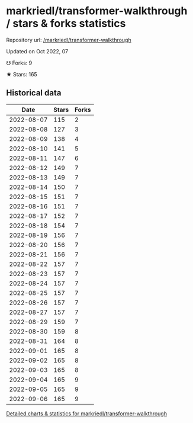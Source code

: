 # markriedl/transformer-walkthrough / stars & forks statistics

Repository url: [/markriedl/transformer-walkthrough](https://github.com/markriedl/transformer-walkthrough)

Updated on Oct 2022, 07

☋ Forks: 9

★ Stars: 165

## Historical data
| Date | Stars | Forks |
|------|-------|-------|
| 2022-08-07 | 115 | 2 | 
| 2022-08-08 | 127 | 3 | 
| 2022-08-09 | 138 | 4 | 
| 2022-08-10 | 141 | 5 | 
| 2022-08-11 | 147 | 6 | 
| 2022-08-12 | 149 | 7 | 
| 2022-08-13 | 149 | 7 | 
| 2022-08-14 | 150 | 7 | 
| 2022-08-15 | 151 | 7 | 
| 2022-08-16 | 151 | 7 | 
| 2022-08-17 | 152 | 7 | 
| 2022-08-18 | 154 | 7 | 
| 2022-08-19 | 156 | 7 | 
| 2022-08-20 | 156 | 7 | 
| 2022-08-21 | 156 | 7 | 
| 2022-08-22 | 157 | 7 | 
| 2022-08-23 | 157 | 7 | 
| 2022-08-24 | 157 | 7 | 
| 2022-08-25 | 157 | 7 | 
| 2022-08-26 | 157 | 7 | 
| 2022-08-27 | 157 | 7 | 
| 2022-08-29 | 159 | 7 | 
| 2022-08-30 | 159 | 8 | 
| 2022-08-31 | 164 | 8 | 
| 2022-09-01 | 165 | 8 | 
| 2022-09-02 | 165 | 8 | 
| 2022-09-03 | 165 | 8 | 
| 2022-09-04 | 165 | 9 | 
| 2022-09-05 | 165 | 9 | 
| 2022-09-06 | 165 | 9 | 


[Detailed charts & statistics for markriedl/transformer-walkthrough](https://reviewgithub.com/rep/markriedl/transformer-walkthrough)
